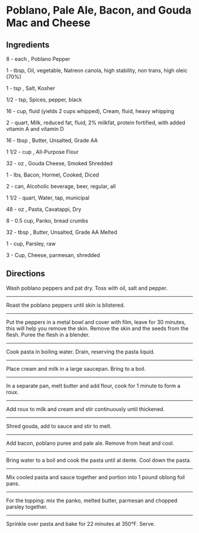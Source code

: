 # Poblano, Pale Ale, Bacon, and Gouda Mac and Cheese

## Ingredients

8 - each , Poblano Pepper

1 - tbsp, Oil, vegetable, Natreon canola, high stability, non trans, high oleic (70%)

1 - tsp , Salt, Kosher

1/2 - tsp, Spices, pepper, black

16 - cup, fluid (yields 2 cups whipped), Cream, fluid, heavy whipping

2 - quart, Milk, reduced fat, fluid, 2% milkfat, protein fortified, with added vitamin A and vitamin D

16 - tbsp , Butter, Unsalted, Grade AA

1 1/2 - cup , All-Purpose Flour

32 - oz , Gouda Cheese, Smoked Shredded

1 - lbs, Bacon, Hormel, Cooked, Diced

2 - can, Alcoholic beverage, beer, regular, all

1 1/2 - quart, Water, tap, municipal

48 - oz , Pasta, Cavatappi, Dry

8 - 0.5 cup, Panko, bread crumbs

32 - tbsp , Butter, Unsalted, Grade AA Melted

1 - cup, Parsley, raw

3 - Cup, Cheese, parmesan, shredded

## Directions

Wash poblano peppers and pat dry. Toss with oil, salt and pepper.

---
Roast the poblano peppers until skin is blistered.

---
Put the peppers in a metal bowl and cover with film, leave for 30 minutes, this will help you remove the skin. Remove the skin and the seeds from the flesh. Puree the flesh in a blender.

---
Cook pasta in boiling water. Drain, reserving the pasta liquid.

---
Place cream and milk in a large saucepan. Bring to a boil.

---
In a separate pan, melt butter and add flour, cook for 1 minute to form a roux.

---
Add roux to milk and cream and stir continuously until thickened.

---
Shred gouda, add to sauce and stir to melt.

---
Add bacon, poblano puree and pale ale. Remove from heat and cool.

---
Bring water to a boil and cook the pasta until al dente. Cool down the pasta.

---
Mix cooled pasta and sauce together and portion into 1 pound oblong foil pans.

---
For the topping: mix the panko, melted butter, parmesan and chopped parsley together.

---
Sprinkle over pasta and bake for 22 minutes at 350°F. Serve.
